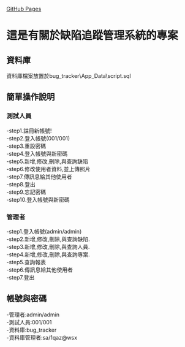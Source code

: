 ﻿[GitHub Pages](https://github.com/wecboy/wecboy.github.io)      
# 這是有關於缺陷追蹤管理系統的專案           

## 資料庫      
資料庫檔案放置於bug_tracker\App_Data\script.sql                     

## 簡單操作說明        
### 測試人員          
-step1.註冊新帳號!          
-step2.登入帳號(001/001)          
-step3.重設密碼          
-step4.登入帳號與新密碼          
-step5.新增,修改,刪除,與查詢缺陷          
-step6.修改使用者資料,並上傳照片          
-step7.傳訊息給其他使用者          
-step8.登出          
-step9.忘記密碼          
-step10.登入帳號與新密碼          
### 管理者          
-step1.登入帳號(admin/admin)          
-step2.新增,修改,刪除,與查詢缺陷.         
-step3.新增,修改,刪除,與查詢人員.         
-step4.新增,修改,刪除,與查詢專案.          
-step5.查詢報表          
-step6.傳訊息給其他使用者          
-step7.登出          

## 帳號與密碼                 
-管理者:admin/admin         
-測試人員:001/001           
-資料庫:bug_tracker            
-資料庫管理者:sa/1qaz@wsx              
        
  
